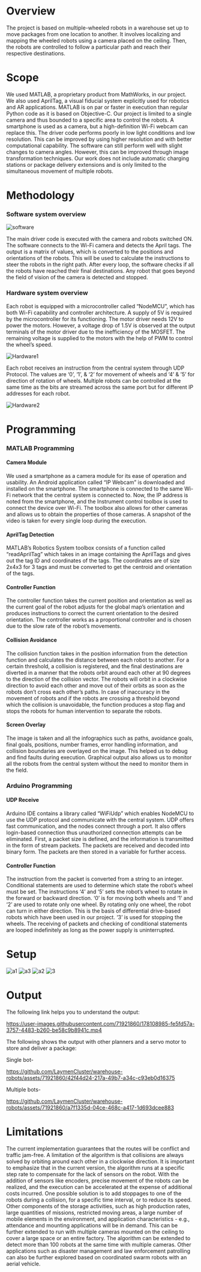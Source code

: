 # Overview
The project is based on multiple-wheeled robots in a warehouse set up to move packages from one location to another. It involves localizing and mapping the wheeled robots using a camera placed on the ceiling. Then, the robots are controlled to follow a particular path and reach their respective destinations.

# Scope
We used MATLAB, a proprietary product from MathWorks, in our project. We also used AprilTag, a visual fiducial system explicitly used for robotics and AR applications. MATLAB is on par or faster in execution than regular Python code as it is based on Objective-C. Our project is limited to a single camera and thus bounded to a specific area to control the robots. A smartphone is used as a camera, but a high-definition Wi-Fi webcam can replace this. The driver code performs poorly in low light conditions and low resolution. This can be improved by using higher resolution and with better computational capability. The software can still perform well with slight changes to camera angles. However, this can be improved through image transformation techniques. Our work does not include automatic charging stations or package delivery extensions and is only limited to the simultaneous movement of multiple robots.

# Methodology
### Software system overview

![software](https://user-images.githubusercontent.com/71921860/178108444-d50b01de-7f86-44bc-a689-401824123ec4.png)

The main driver code is executed with the camera and robots switched ON. The software connects to the Wi-Fi camera and detects the April tags. The output is a matrix of values, which is converted to the positions and orientations of the robots. This will be used to calculate the instructions to steer the robots in the right path. After every loop, the software checks if all the robots have reached their final destinations. Any robot that goes beyond the field of vision of the camera is detected and stopped.

### Hardware system overview
Each robot is equipped with a microcontroller called “NodeMCU”, which has both Wi-Fi capability and controller architecture. A supply of 5V is required by the microcontroller for its functioning. The motor driver needs 12V to power the motors. However, a voltage drop of 1.5V is observed at the output terminals of the motor driver due to the inefficiency of the MOSFET. The remaining voltage is supplied to the motors with the help of PWM to control the wheel’s speed.

![Hardware1](https://user-images.githubusercontent.com/71921860/178108606-ab4724fe-9cfa-406b-b53c-a074e09f7d34.png)

Each robot receives an instruction from the central system through UDP Protocol. The values are ‘0’, ‘1’, & ‘2’ for movement of wheels and ‘4’ & ’5’ for direction of rotation of wheels. Multiple robots can be controlled at the same time as the bits are streamed across the same port but for different IP addresses for each robot.

![Hardware2](https://user-images.githubusercontent.com/71921860/178108616-534c2df4-4604-4846-8767-97e0f350a17f.png)

# Programming
### MATLAB Programming
#### Camera Module
We used a smartphone as a camera module for its ease of operation and usability. An Android application called “IP Webcam” is downloaded and installed on the smartphone. The smartphone is connected to the same Wi-Fi network that the central system is connected to. Now, the IP address is noted from the smartphone, and the Instrument control toolbox is used to connect the device over Wi-Fi. The toolbox also allows for other cameras and allows us to obtain the properties of those cameras. A snapshot of the video is taken for every single loop during the execution.

#### AprilTag Detection
MATLAB’s Robotics System toolbox consists of a function called “readAprilTag” which takes in an image containing the AprilTags and gives out the tag ID and coordinates of the tags. The coordinates are of size 2x4x3 for 3 tags and must be converted to get the centroid and orientation of the tags.

#### Controller Function
The controller function takes the current position and orientation as well as the current goal of the robot adjusts for the global map’s orientation and produces instructions to correct the current orientation to the desired orientation. The controller works as a proportional controller and is chosen due to the slow rate of the robot’s movements.

#### Collision Avoidance
The collision function takes in the position information from the detection function and calculates the distance between each robot to another. For a certain threshold, a collision is registered, and the final destinations are diverted in a manner that the robots orbit around each other at 90 degrees to the direction of the collision vector. The robots will orbit in a clockwise direction to avoid each other and move out of their orbits as soon as the robots don’t cross each other’s paths. In case of inaccuracy in the movement of robots and if the robots are crossing a threshold beyond which the collision is unavoidable, the function produces a stop flag and stops the robots for human intervention to separate the robots.

#### Screen Overlay
The image is taken and all the infographics such as paths, avoidance goals, final goals, positions, number frames, error handling information, and collision boundaries are overlayed on the image. This helped us to debug and find faults during execution. Graphical output also allows us to monitor all the robots from the central system without the need to monitor them in the field.

### Arduino Programming
#### UDP Receive
Arduino IDE contains a library called “WiFiUdp” which enables NodeMCU to use the UDP protocol and communicate with the central system. UDP offers fast communication, and the nodes connect through a port. It also offers login-based connection thus unauthorized connection attempts can be eliminated. First, a packet size is defined, and the information is transmitted in the form of stream packets. The packets are received and decoded into binary form. The packets are then stored in a variable for further access.

#### Controller Function
The instruction from the packet is converted from a string to an integer. Conditional statements are used to determine which state the robot’s wheel must be set. The instructions ‘4’ and ‘5’ sets the robot’s wheel to rotate in the forward or backward direction. ‘0’ is for moving both wheels and ‘1’ and ‘2’ are used to rotate only one wheel. By rotating only one wheel, the robot can turn in either direction. This is the basis of differential drive-based robots which have been used in our project. ‘3’ is used for stopping the wheels. The receiving of packets and checking of conditional statements are looped indefinitely as long as the power supply is uninterrupted.

# Setup
![a1](https://user-images.githubusercontent.com/71921860/178108893-19d28bc1-0dbc-4268-a501-d7e7e74d2411.png)
![a3](https://user-images.githubusercontent.com/71921860/178108910-02fd678f-5d7f-4c50-9719-2518cb674d65.png)
![a2](https://user-images.githubusercontent.com/71921860/178108929-cc916a97-42ce-4734-97f8-530d1888f7a6.png)
![3](https://user-images.githubusercontent.com/71921860/178108933-87633275-8c06-4aa7-8ee0-9dd61e942328.jpeg)

# Output
The following link helps you to understand the output:

https://user-images.githubusercontent.com/71921860/178108985-fe5fd57a-3757-4483-b260-be58c9b8941c.mp4

The following shows the output with other planners and a servo motor to store and deliver a package:

Single bot-

https://github.com/LaymenCluster/warehouse-robots/assets/71921860/42f44d24-217a-49b7-a34c-c93eb0d16375

Multiple bots-

https://github.com/LaymenCluster/warehouse-robots/assets/71921860/a7f1335d-04ce-468c-a417-1d693dcee883

# Limitations
The current implementation guarantees that the routes will be conflict and traffic jam-free. A limitation of the algorithm is that collisions are always solved by orbiting around each other in a clockwise direction. It is important to emphasize that in the current version, the algorithm runs at a specific step rate to compensate for the lack of sensors on the robot. With the addition of sensors like encoders, precise movement of the robots can be realized, and the execution can be accelerated at the expense of additional costs incurred. One possible solution is to add stoppages to one of the robots during a collision, for a specific time interval, or to reduce its speed. Other components of the storage activities, such as high production rates, large quantities of missions, restricted moving areas, a large number of mobile elements in the environment, and application characteristics - e.g., attendance and mounting applications will be in demand. This can be further extended to run with multiple cameras mounted on the ceiling to cover a large space or an entire factory. The algorithm can be extended to detect more than 100 robots at the same time with multiple cameras. Other applications such as disaster management and law enforcement patrolling can also be further explored based on coordinated swarm robots with an aerial vehicle.
